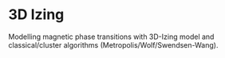 # 3D Izing 
Modelling magnetic phase transitions with 3D-Izing model and classical/cluster algorithms (Metropolis/Wolf/Swendsen-Wang).
